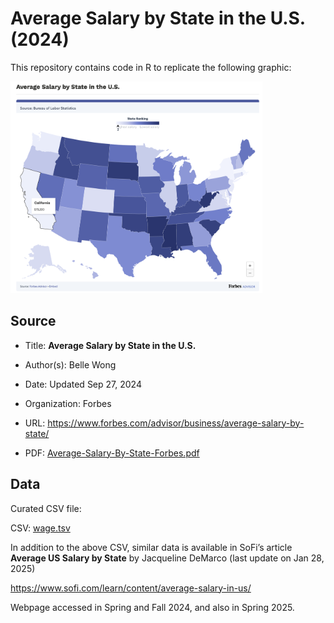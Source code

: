 # Average Salary by State in the U.S. (2024)


This repository contains code in R to replicate the following graphic:

  

<img src="average-salary-by-state-in-the-us.png" style="width:80.0%"
alt="Average Salary by State in the U.S. (2024)" />

## Source

- Title: **Average Salary by State in the U.S.**

- Author(s): Belle Wong

- Date: Updated Sep 27, 2024

- Organization: Forbes

- URL:
  <https://www.forbes.com/advisor/business/average-salary-by-state/>

- PDF:
  [Average-Salary-By-State-Forbes.pdf](Average-Salary-By-State-Forbes.pdf)

## Data

Curated CSV file:

CSV: [wage.tsv](wage.tsv)

  

In addition to the above CSV, similar data is available in SoFi’s
article **Average US Salary by State** by Jacqueline DeMarco (last
update on Jan 28, 2025)

<https://www.sofi.com/learn/content/average-salary-in-us/>

Webpage accessed in Spring and Fall 2024, and also in Spring 2025.
